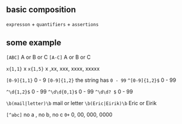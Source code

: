 ## basic composition

`expresson` + `quantifiers` + `assertions`

## some example 

`[ABC]`                 A or B or C
`[A-C]`                 A or B or C

`x{1,1}`                x
`x{1,5}`                x ,xx, xxx, xxxx, xxxxx

`[0-9]{1,1}`            0 - 9
`[0-9]{1,2}`            the string has `0 - 99`
`^[0-9]{1,2}$`          0 - 99

`^\d{1,2}$`             0 - 99
`^\d\d{0,1}$`           0 - 99
`^\d\d? $`              0 - 99

`\b(mail|letter)\b`     mail or letter
`\b(Eric|Eirik)\b`      Eric or Eirik 

`[^abc]`                no a , no b, no c
`0+`                    0, 00, 000, 0000 
